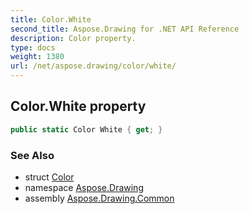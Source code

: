 ```yaml
---
title: Color.White
second_title: Aspose.Drawing for .NET API Reference
description: Color property. 
type: docs
weight: 1380
url: /net/aspose.drawing/color/white/
---
```

## Color.White property

```csharp
public static Color White { get; }
```

### See Also

* struct [Color](../)
* namespace [Aspose.Drawing](../../color/)
* assembly [Aspose.Drawing.Common](../../../)


